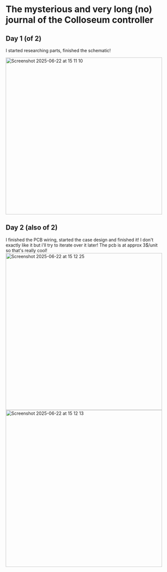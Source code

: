 # The mysterious and very long (no) journal of the Colloseum controller

## Day 1 (of 2)

I started researching parts, finished the schematic!

<img width="500" alt="Screenshot 2025-06-22 at 15 11 10" src="https://github.com/user-attachments/assets/2f36daa7-206c-4012-bb3b-2bdbc4f06a2d" />


## Day 2 (also of 2)

I finished the PCB wiring, started the case design and finished it! I don't exactly like it but i'll try to iterate over it later!
The pcb is at approx 3$/unit so that's really cool!
<img width="500" alt="Screenshot 2025-06-22 at 15 12 25" src="https://github.com/user-attachments/assets/03af94ab-572b-4f82-a1da-e22c0890a9a6" />
<img width="500" alt="Screenshot 2025-06-22 at 15 12 13" src="https://github.com/user-attachments/assets/6cf966bb-f9ad-4bc4-be44-9b17aa085534" />
